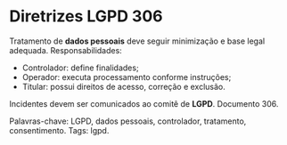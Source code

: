 # Diretrizes LGPD 306

Tratamento de **dados pessoais** deve seguir minimização e base legal adequada.
Responsabilidades:
- Controlador: define finalidades;
- Operador: executa processamento conforme instruções;
- Titular: possui direitos de acesso, correção e exclusão.

Incidentes devem ser comunicados ao comitê de **LGPD**. Documento 306.

Palavras-chave: LGPD, dados pessoais, controlador, tratamento, consentimento.
Tags: lgpd.
